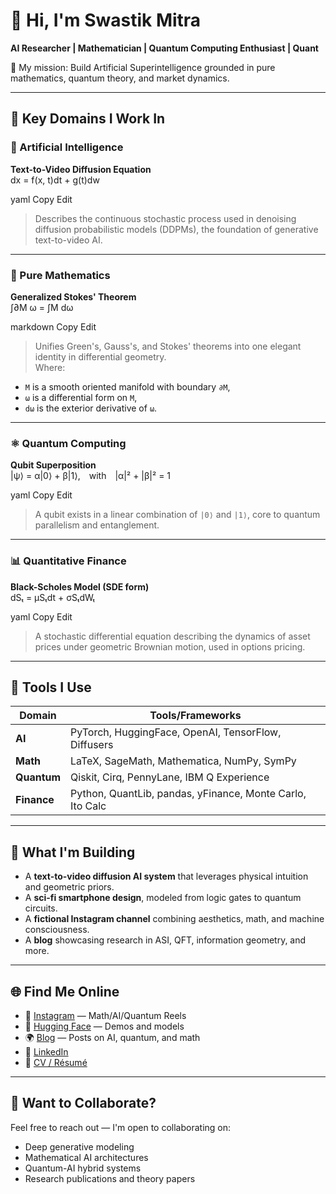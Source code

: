 # 👋 Hi, I'm Swastik Mitra  
**AI Researcher | Mathematician | Quantum Computing Enthusiast | Quant**

🚀 My mission: Build Artificial Superintelligence grounded in pure mathematics, quantum theory, and market dynamics.

---

## 🧠 Key Domains I Work In

### 🧬 Artificial Intelligence  
**Text-to-Video Diffusion Equation**  
dx = f(x, t)dt + g(t)dw

yaml
Copy
Edit

> Describes the continuous stochastic process used in denoising diffusion probabilistic models (DDPMs), the foundation of generative text-to-video AI.

---

### 📐 Pure Mathematics  
**Generalized Stokes' Theorem**  
∫∂M ω = ∫M dω

markdown
Copy
Edit

> Unifies Green's, Gauss's, and Stokes' theorems into one elegant identity in differential geometry.  
Where:  
- `M` is a smooth oriented manifold with boundary `∂M`,  
- `ω` is a differential form on `M`,  
- `dω` is the exterior derivative of `ω`.

---

### ⚛ Quantum Computing  
**Qubit Superposition**  
|ψ⟩ = α|0⟩ + β|1⟩, with |α|² + |β|² = 1

yaml
Copy
Edit

> A qubit exists in a linear combination of `|0⟩` and `|1⟩`, core to quantum parallelism and entanglement.

---

### 📊 Quantitative Finance  
**Black-Scholes Model (SDE form)**  
dSₜ = μSₜdt + σSₜdWₜ

yaml
Copy
Edit

> A stochastic differential equation describing the dynamics of asset prices under geometric Brownian motion, used in options pricing.

---

## 🧰 Tools I Use

| Domain            | Tools/Frameworks                                             |
|-------------------|--------------------------------------------------------------|
| **AI**            | PyTorch, HuggingFace, OpenAI, TensorFlow, Diffusers          |
| **Math**          | LaTeX, SageMath, Mathematica, NumPy, SymPy                   |
| **Quantum**       | Qiskit, Cirq, PennyLane, IBM Q Experience                    |
| **Finance**       | Python, QuantLib, pandas, yFinance, Monte Carlo, Ito Calc    |

---

## 🎥 What I'm Building

- A **text-to-video diffusion AI system** that leverages physical intuition and geometric priors.
- A **sci-fi smartphone design**, modeled from logic gates to quantum circuits.
- A **fictional Instagram channel** combining aesthetics, math, and machine consciousness.
- A **blog** showcasing research in ASI, QFT, information geometry, and more.

---

## 🌐 Find Me Online

- 📸 [Instagram](https://instagram.com/yourusername) — Math/AI/Quantum Reels  
- 🧠 [Hugging Face](https://huggingface.co/yourusername) — Demos and models  
- 🌍 [Blog](https://yourdomain.com) — Posts on AI, quantum, and math  
- 🔗 [LinkedIn](https://linkedin.com/in/yourusername)  
- 📜 [CV / Résumé](https://yourdomain.com/cv.pdf)

---

## 📌 Want to Collaborate?

Feel free to reach out — I'm open to collaborating on:

- Deep generative modeling  
- Mathematical AI architectures  
- Quantum-AI hybrid systems  
- Research publications and theory papers  

